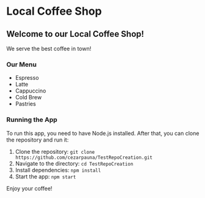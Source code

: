 # Local Coffee Shop

## Welcome to our Local Coffee Shop!
We serve the best coffee in town!

### Our Menu
- Espresso
- Latte
- Cappuccino
- Cold Brew
- Pastries

### Running the App
To run this app, you need to have Node.js installed. After that, you can clone the repository and run it:
1. Clone the repository: `git clone https://github.com/cezarpauna/TestRepoCreation.git`
2. Navigate to the directory: `cd TestRepoCreation`
3. Install dependencies: `npm install`
4. Start the app: `npm start`

Enjoy your coffee!